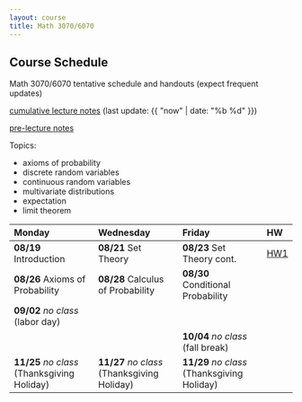 ```yaml
---
layout: course
title: Math 3070/6070
---
```


## Course Schedule

Math 3070/6070 tentative schedule and handouts (expect frequent updates)

[cumulative lecture notes](../notes/combined.pdf) (last update: {{ "now" | date: "%b %d" }})

[pre-lecture notes](../notes/current.pdf)


<!---->

Topics:

- axioms of probability
- discrete random variables
- continuous random variables
- multivariate distributions
- expectation
- limit theorem


| Monday | Wednesday | Friday | HW |
|:-----------|:-----------|:------------|:---|
| **08/19** Introduction | **08/21** Set Theory  | **08/23** Set Theory cont.  | [HW1](../HW/HW1/HW1.pdf) |
| **08/26** Axioms of Probability | **08/28** Calculus of Probability | **08/30** Conditional Probability | |
| **09/02** _no class_ (labor day) | | | |
| | | **10/04** _no class_ (fall break) | |
| **11/25** _no class_ (Thanksgiving Holiday) | **11/27** _no class_ (Thanksgiving Holiday) | **11/29** _no class_ (Thanksgiving Holiday) | |
